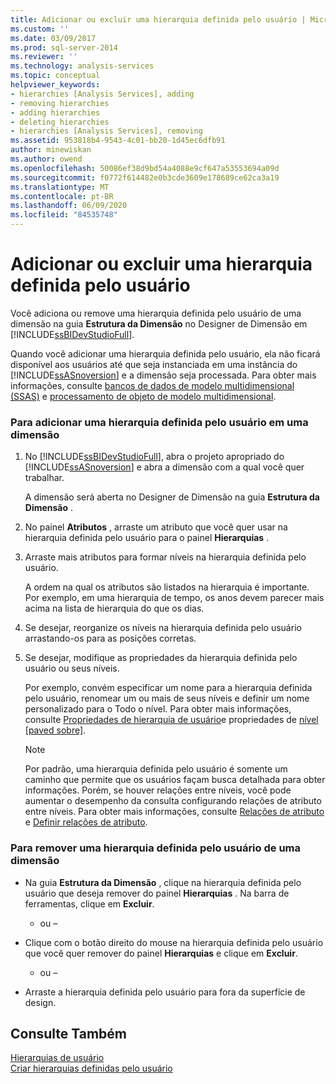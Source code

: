 ```yaml
---
title: Adicionar ou excluir uma hierarquia definida pelo usuário | Microsoft Docs
ms.custom: ''
ms.date: 03/09/2017
ms.prod: sql-server-2014
ms.reviewer: ''
ms.technology: analysis-services
ms.topic: conceptual
helpviewer_keywords:
- hierarchies [Analysis Services], adding
- removing hierarchies
- adding hierarchies
- deleting hierarchies
- hierarchies [Analysis Services], removing
ms.assetid: 953818b4-9543-4c01-bb20-1d45ec6dfb91
author: minewiskan
ms.author: owend
ms.openlocfilehash: 50086ef38d9bd54a4088e9cf647a53553694a09d
ms.sourcegitcommit: f0772f614482e0b3cde3609e178689ce62ca3a19
ms.translationtype: MT
ms.contentlocale: pt-BR
ms.lasthandoff: 06/09/2020
ms.locfileid: "84535748"
---
```

# <a name="add-or-delete-a-user-defined-hierarchy"></a>Adicionar ou excluir uma hierarquia definida pelo usuário
  Você adiciona ou remove uma hierarquia definida pelo usuário de uma dimensão na guia **Estrutura da Dimensão** no Designer de Dimensão em [!INCLUDE[ssBIDevStudioFull](../../includes/ssbidevstudiofull-md.md)].  
  
 Quando você adicionar uma hierarquia definida pelo usuário, ela não ficará disponível aos usuários até que seja instanciada em uma instância do [!INCLUDE[ssASnoversion](../../includes/ssasnoversion-md.md)] e a dimensão seja processada. Para obter mais informações, consulte [bancos de dados de modelo multidimensional &#40;SSAS&#41;](multidimensional-model-databases-ssas.md) e [processamento de objeto de modelo multidimensional](processing-a-multidimensional-model-analysis-services.md).  
  
### <a name="to-add-a-user-defined-hierarchy-to-a-dimension"></a>Para adicionar uma hierarquia definida pelo usuário em uma dimensão  
  
1.  No [!INCLUDE[ssBIDevStudioFull](../../includes/ssbidevstudiofull-md.md)], abra o projeto apropriado do [!INCLUDE[ssASnoversion](../../includes/ssasnoversion-md.md)] e abra a dimensão com a qual você quer trabalhar.  
  
     A dimensão será aberta no Designer de Dimensão na guia **Estrutura da Dimensão** .  
  
2.  No painel **Atributos** , arraste um atributo que você quer usar na hierarquia definida pelo usuário para o painel **Hierarquias** .  
  
3.  Arraste mais atributos para formar níveis na hierarquia definida pelo usuário.  
  
     A ordem na qual os atributos são listados na hierarquia é importante. Por exemplo, em uma hierarquia de tempo, os anos devem parecer mais acima na lista de hierarquia do que os dias.  
  
4.  Se desejar, reorganize os níveis na hierarquia definida pelo usuário arrastando-os para as posições corretas.  
  
5.  Se desejar, modifique as propriedades da hierarquia definida pelo usuário ou seus níveis.  
  
     Por exemplo, convém especificar um nome para a hierarquia definida pelo usuário, renomear um ou mais de seus níveis e definir um nome personalizado para o Todo o nível. Para obter mais informações, consulte [Propriedades de hierarquia de usuário](../multidimensional-models-olap-logical-dimension-objects/user-hierarchies-properties.md)e propriedades de [nível &#91;paved sobre&#93;](../multidimensional-models-olap-logical-dimension-objects/user-hierarchies-level-properties.md).  
  
    > [!NOTE]  
    >  Por padrão, uma hierarquia definida pelo usuário é somente um caminho que permite que os usuários façam busca detalhada para obter informações. Porém, se houver relações entre níveis, você pode aumentar o desempenho da consulta configurando relações de atributo entre níveis. Para obter mais informações, consulte [Relações de atributo](../multidimensional-models-olap-logical-dimension-objects/attribute-relationships.md) e [Definir relações de atributo](attribute-relationships-define.md).  
  
### <a name="to-remove-a-user-defined-hierarchy-from-a-dimension"></a>Para remover uma hierarquia definida pelo usuário de uma dimensão  
  
-   Na guia **Estrutura da Dimensão** , clique na hierarquia definida pelo usuário que deseja remover do painel **Hierarquias** . Na barra de ferramentas, clique em **Excluir**.  
  
     - ou –  
  
-   Clique com o botão direito do mouse na hierarquia definida pelo usuário que você quer remover do painel **Hierarquias** e clique em **Excluir**.  
  
     - ou –  
  
-   Arraste a hierarquia definida pelo usuário para fora da superfície de design.  
  
## <a name="see-also"></a>Consulte Também  
 [Hierarquias de usuário](../multidimensional-models-olap-logical-dimension-objects/user-hierarchies.md)   
 [Criar hierarquias definidas pelo usuário](user-defined-hierarchies-create.md)  
  
  
